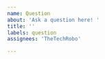 ```yaml
---
name: Question
about: 'Ask a question here! '
title: ''
labels: question
assignees: 'TheTechRobo'

---
```


<!--BELOW this comment, ask your question-->


<!--Any other things I need to know?-->


<!--Now say that you HAVE read the guidelines in the README.md file. If you have not, it is HIGHLY suggested that you do.-->

